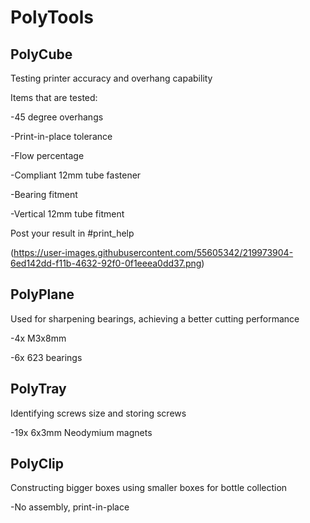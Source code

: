 # PolyTools

## PolyCube

Testing printer accuracy and overhang capability

Items that are tested:

-45 degree overhangs

-Print-in-place tolerance

-Flow percentage

-Compliant 12mm tube fastener

-Bearing fitment

-Vertical 12mm tube fitment

Post your result in #print_help

(https://user-images.githubusercontent.com/55605342/219973904-6ed142dd-f11b-4632-92f0-0f1eeea0dd37.png)

## PolyPlane

Used for sharpening bearings, achieving a better cutting performance


-4x M3x8mm

-6x 623 bearings

## PolyTray

Identifying screws size and storing screws

-19x 6x3mm Neodymium magnets

## PolyClip

Constructing bigger boxes using smaller boxes for bottle collection

-No assembly, print-in-place
